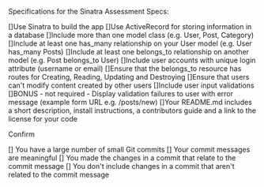 Specifications for the Sinatra Assessment
Specs:

 []Use Sinatra to build the app
 []Use ActiveRecord for storing information in a database
 []Include more than one model class (e.g. User, Post, Category)
 []Include at least one has_many relationship on your User model (e.g. User has_many Posts)
 []Include at least one belongs_to relationship on another model (e.g. Post belongs_to User)
 []Include user accounts with unique login attribute (username or email)
 []Ensure that the belongs_to resource has routes for Creating, Reading, Updating and Destroying
 []Ensure that users can't modify content created by other users
 []Include user input validations
 []BONUS - not required - Display validation failures to user with error message (example form URL e.g. /posts/new)
 []Your README.md includes a short description, install instructions, a contributors guide and a link to the license for your code

Confirm

[] You have a large number of small Git commits
[] Your commit messages are meaningful
[] You made the changes in a commit that relate to the commit message
[] You don't include changes in a commit that aren't related to the commit message